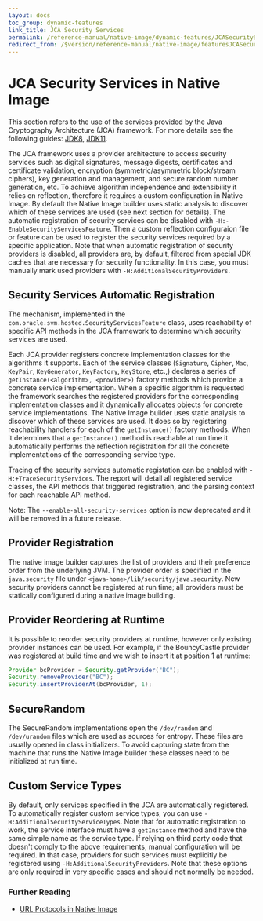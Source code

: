 ```yaml
---
layout: docs
toc_group: dynamic-features
link_title: JCA Security Services
permalink: /reference-manual/native-image/dynamic-features/JCASecurityServices/
redirect_from: /$version/reference-manual/native-image/featuresJCASecurityServices/
---
```


# JCA Security Services in Native Image

This section refers to the use of the services provided by the Java Cryptography Architecture (JCA) framework.
For more details see the following guides: [JDK8](https://docs.oracle.com/javase/8/docs/technotes/guides/security/crypto/CryptoSpec.html), [JDK11](https://docs.oracle.com/en/java/javase/11/security/java-cryptography-architecture-jca-reference-guide.html).

The JCA framework uses a provider architecture to access security services such as digital signatures, message digests, certificates and certificate validation, encryption (symmetric/asymmetric block/stream ciphers), key generation and management, and secure random number generation, etc.
To achieve algorithm independence and extensibility it relies on reflection, therefore it requires a custom configuration in Native Image.
By default the Native Image builder uses static analysis to discover which of these services are used (see next section for details).
The automatic registration of security services can be disabled with `-H:-EnableSecurityServicesFeature`.
Then a custom reflection configuraion file or feature can be used to register the security services required by a specific application.
Note that when automatic registration of security providers is disabled, all providers are, by default, filtered from special JDK caches that are necessary for security functionality.
In this case, you must manually mark used providers with `-H:AdditionalSecurityProviders`.

## Security Services Automatic Registration

The mechanism, implemented in the `com.oracle.svm.hosted.SecurityServicesFeature` class, uses reachability of specific API methods in the JCA framework to determine which security services are used.

Each JCA provider registers concrete implementation classes for the algorithms it supports.
Each of the service classes (`Signature`, `Cipher`, `Mac`, `KeyPair`, `KeyGenerator`, `KeyFactory`, `KeyStore`, etc.,) declares a series of `getInstance(<algorithm>, <provider>)` factory methods which provide a concrete service implementation.
When a specific algorithm is requested the framework searches the registered providers for the corresponding implementation classes and it dynamically allocates objects for concrete service implementations.
The Native Image builder uses static analysis to discover which of these services are used.
It does so by registering reachability handlers for each of the `getInstance()` factory methods.
When it determines that a `getInstance()` method is reachable at run time it automatically performs the reflection registration for all the concrete implementations of the corresponding service type.

Tracing of the security services automatic registation can be enabled with `-H:+TraceSecurityServices`.
The report will detail all registered service classes, the API methods that triggered registration, and the parsing context for each reachable API method.

Note: The `--enable-all-security-services` option is now deprecated and it will be removed in a future release.

## Provider Registration

The native image builder captures the list of providers and their preference order from the underlying JVM.
The provider order is specified in the `java.security` file under `<java-home>/lib/security/java.security`.
New security providers cannot be registered at run time; all providers must be statically configured during a native image building.

## Provider Reordering at Runtime

It is possible to reorder security providers at runtime, however only existing provider instances can be used.
For example, if the BouncyCastle provider was registered at build time and we wish to insert it at position 1 at runtime:
```java
Provider bcProvider = Security.getProvider("BC");
Security.removeProvider("BC");
Security.insertProviderAt(bcProvider, 1);
```

## SecureRandom

The SecureRandom implementations open the `/dev/random` and `/dev/urandom` files which are used as sources for entropy.
These files are usually opened in class initializers.
To avoid capturing state from the machine that runs the Native Image builder these classes need to be initialized at run time.

## Custom Service Types

By default, only services specified in the JCA are automatically registered. To automatically register custom service types, you can use `-H:AdditionalSecurityServiceTypes`.
Note that for automatic registration to work, the service interface must have a `getInstance` method and have the same simple name as the service type.
If relying on third party code that doesn't comply to the above requirements, manual configuration will be required. In that case, providers for such services must explicitly be registered using `-H:AdditionalSecurityProviders`.
Note that these options are only required in very specific cases and should not normally be needed.

### Further Reading

* [URL Protocols in Native Image](URLProtocols.md)